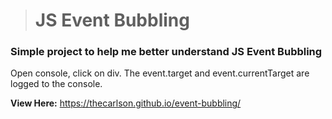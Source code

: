 > # JS Event Bubbling

### Simple project to help me better understand JS Event Bubbling
Open console, click on div. The event.target and event.currentTarget are logged to the console. 

**View Here:**
 https://thecarlson.github.io/event-bubbling/
